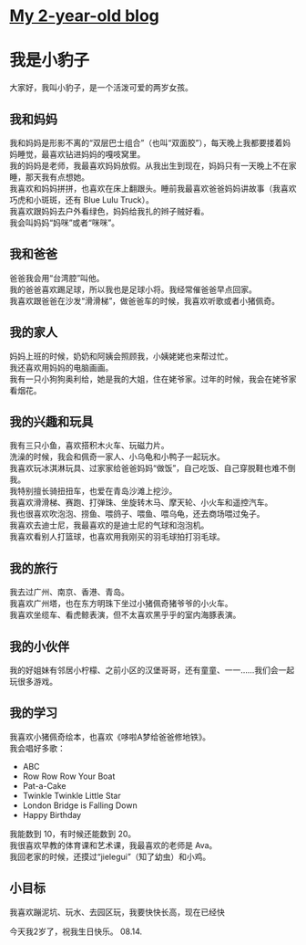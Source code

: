 # [My 2-year-old blog](https://github.com/starryjog/gitblog/issues/1)

# 我是小豹子

大家好，我叫小豹子，是一个活泼可爱的两岁女孩。

## 我和妈妈
我和妈妈是形影不离的“双层巴士组合”（也叫“双面胶”），每天晚上我都要搂着妈妈睡觉，最喜欢钻进妈妈的嘎吱窝里。  
我的妈妈是老师，我最喜欢妈妈放假。从我出生到现在，妈妈只有一天晚上不在家睡，那天我有点想她。  
我喜欢和妈妈拼拼，也喜欢在床上翻跟头。睡前我最喜欢爸爸妈妈讲故事（我喜欢巧虎和小斑斑，还有 Blue Lulu Truck）。  
我喜欢跟妈妈去户外看绿色，妈妈给我扎的辫子贼好看。  
我会叫妈妈“妈咪”或者“咪咪”。

## 我和爸爸
爸爸我会用“台湾腔”叫他。  
我的爸爸喜欢踢足球，所以我也是足球小将。我经常催爸爸早点回家。  
我喜欢跟爸爸在沙发“滑滑梯”，做爸爸车的时候，我喜欢听歌或者小猪佩奇。

## 我的家人
妈妈上班的时候，奶奶和阿姨会照顾我，小姨姥姥也来帮过忙。  
我还喜欢用妈妈的电脑画画。  
我有一只小狗狗奥利给，她是我的大姐，住在姥爷家。过年的时候，我会在姥爷家看烟花。

## 我的兴趣和玩具
我有三只小鱼，喜欢搭积木火车、玩磁力片。  
洗澡的时候，我会和佩奇一家人、小乌龟和小鸭子一起玩水。  
我喜欢玩冰淇淋玩具、过家家给爸爸妈妈“做饭”，自己吃饭、自己穿脱鞋也难不倒我。  
我特别擅长骑扭扭车，也爱在青岛沙滩上挖沙。  
我喜欢滑滑梯、赛跑、打弹珠、坐旋转木马、摩天轮、小火车和遥控汽车。  
我也很喜欢吹泡泡、捞鱼、喂鸽子、喂鱼、喂乌龟，还去商场喂过兔子。  
我喜欢去迪士尼，我最喜欢的是迪士尼的气球和泡泡机。  
我喜欢看别人打篮球，也喜欢用我刚买的羽毛球拍打羽毛球。

## 我的旅行
我去过广州、南京、香港、青岛。  
我喜欢广州塔，也在东方明珠下坐过小猪佩奇猪爷爷的小火车。  
我喜欢坐缆车、看虎鲸表演，但不太喜欢黑乎乎的室内海豚表演。

## 我的小伙伴
我的好姐妹有邻居小柠檬、之前小区的汉堡哥哥，还有童童、一一……我们会一起玩很多游戏。

## 我的学习
我喜欢小猪佩奇绘本，也喜欢《哆啦A梦给爸爸修地铁》。  
我会唱好多歌：  
- ABC  
- Row Row Row Your Boat  
- Pat-a-Cake  
- Twinkle Twinkle Little Star  
- London Bridge is Falling Down  
- Happy Birthday  

我能数到 10，有时候还能数到 20。  
我很喜欢早教的体育课和艺术课，我最喜欢的老师是 Ava。  
我回老家的时候，还摸过“jielegui”（知了幼虫）和小鸡。

## 小目标
我喜欢蹦泥坑、玩水、去园区玩，我要快快长高，现在已经快

今天我2岁了，祝我生日快乐。 08.14.